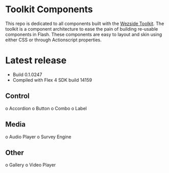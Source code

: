 Toolkit Components
==================

This repo is dedicated to all components built with the [Wezside Toolkit](https://github.com/wezside/Toolkit). The toolkit is a component architecture to ease the pain
of building re-usable components in Flash. These components are easy to layout and skin using either CSS or through Actionscript properties. 

Latest release 
=======
* Build 0.1.0247
* Compiled with Flex 4 SDK build 14159 

Control
-------

o Accordion
o Button
o Combo
o Label

Media
-----

o Audio Player
o Survey Engine

Other 
-----

o Gallery
o Video Player